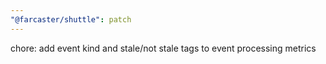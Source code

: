 ```yaml
---
"@farcaster/shuttle": patch
---
```


chore: add event kind and stale/not stale tags to event processing metrics
